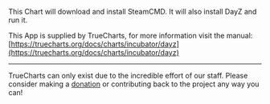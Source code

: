 This Chart will download and install SteamCMD. It will also install DayZ and run it.

This App is supplied by TrueCharts, for more information visit the manual: [https://truecharts.org/docs/charts/incubator/dayz](https://truecharts.org/docs/charts/incubator/dayz)

---

TrueCharts can only exist due to the incredible effort of our staff.
Please consider making a [donation](https://truecharts.org/docs/about/sponsor) or contributing back to the project any way you can!

